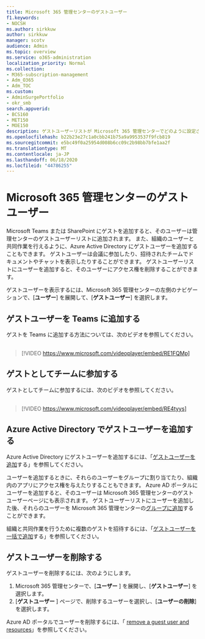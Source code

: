 ```yaml
---
title: Microsoft 365 管理センターのゲストユーザー
f1.keywords:
- NOCSH
ms.author: sirkkuw
author: sirkkuw
manager: scotv
audience: Admin
ms.topic: overview
ms.service: o365-administration
localization_priority: Normal
ms.collection:
- M365-subscription-management
- Adm_O365
- Adm_TOC
ms.custom:
- AdminSurgePortfolio
- okr_smb
search.appverid:
- BCS160
- MET150
- MOE150
description: ゲストユーザーリストが Microsoft 365 管理センターでどのように設定されるかについて説明します。
ms.openlocfilehash: b22b23e27c1a0cbb241b75a9a9953537f9fcb819
ms.sourcegitcommit: e5bc49f0a25954d008b6cc09c2b98bb7bfe1aa2f
ms.translationtype: MT
ms.contentlocale: ja-JP
ms.lasthandoff: 06/18/2020
ms.locfileid: "44786255"
---
```

# <a name="guest-users-in-microsoft-365-admin-center"></a>Microsoft 365 管理センターのゲストユーザー

Microsoft Teams または SharePoint にゲストを追加すると、そのユーザーは管理センターのゲストユーザーリストに追加されます。 また、組織のユーザーと共同作業を行えるように、Azure Active Directory にゲストユーザーを追加することもできます。 ゲストユーザーは会議に参加したり、招待されたチームでドキュメントやチャットを表示したりすることができます。
ゲストユーザーリストにユーザーを追加すると、そのユーザーにアクセス権を削除することができます。

ゲストユーザーを表示するには、Microsoft 365 管理センターの左側のナビゲーションで、[**ユーザー**] を展開して、[**ゲストユーザー**] を選択します。

## <a name="add-guest-users-to-teams"></a>ゲストユーザーを Teams に追加する

ゲストを Teams に追加する方法については、次のビデオを参照してください。 <br><br>

> [!VIDEO https://www.microsoft.com/videoplayer/embed/RE1FQMp]

## <a name="join-a-team-as-a-guest"></a>ゲストとしてチームに参加する

ゲストとしてチームに参加するには、次のビデオを参照してください。<br><br>

> [!VIDEO https://www.microsoft.com/videoplayer/embed/RE4tyys]

## <a name="add-guest-users-in-azure-active-directory"></a>Azure Active Directory でゲストユーザーを追加する

Azure Active Directory にゲストユーザーを追加するには、「[ゲストユーザーを追加](https://docs.microsoft.com/azure/active-directory/b2b/b2b-quickstart-add-guest-users-portal)する」を参照してください。

ユーザーを追加するときに、それらのユーザーをグループに割り当てたり、組織内のアプリにアクセス権を与えたりすることもできます。 Azure AD ポータルにユーザーを追加すると、そのユーザーは Microsoft 365 管理センターのゲストユーザーページにも表示されます。
ゲストユーザーリストにユーザーを追加した後、それらのユーザーを Microsoft 365 管理センターの[グループに追加](../create-groups/manage-guest-access-in-groups.md#add-guests-to-a-microsoft-365-group-from-the-admin-center)することができます。

組織と共同作業を行うために複数のゲストを招待するには、「[ゲストユーザーを一括で追加](https://docs.microsoft.com/azure/active-directory/b2b/tutorial-bulk-invite)する」を参照してください。


## <a name="remove-a-guest-user"></a>ゲストユーザーを削除する

ゲストユーザーを削除するには、次のようにします。

1. Microsoft 365 管理センターで、[**ユーザー** ] を展開し、[**ゲストユーザー**] を選択します。
1. [**ゲストユーザー** ] ページで、削除するユーザーを選択し、[**ユーザーの削除**] を選択します。 

Azure AD ポータルでユーザーを削除するには、「 [remove a guest user and resources](https://docs.microsoft.com/azure/active-directory/b2b/b2b-quickstart-add-guest-users-portal#clean-up-resources)」を参照してください。